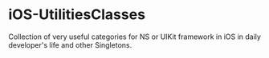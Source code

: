 iOS-UtilitiesClasses
====================

Collection of very useful categories for NS or UIKit framework in iOS in daily developer's life and other Singletons.
